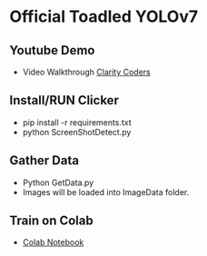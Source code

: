 # Official Toadled YOLOv7

## Youtube Demo

- Video Walkthrough [Clarity Coders](https://www.youtube.com/claritycoders) 

## Install/RUN Clicker
- pip install -r requirements.txt
- python ScreenShotDetect.py

## Gather Data
- Python GetData.py
- Images will be loaded into ImageData folder.

## Train on Colab
- [Colab Notebook](https://colab.research.google.com/drive/1pxvMejxYPLd9AlZWzhmXMgjTMN9-yV5O?usp=sharing)